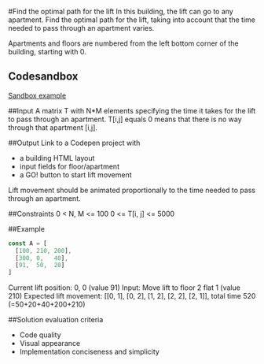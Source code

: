 #Find the optimal path for the lift
In this building, the lift can go to any apartment.
Find the optimal path for the lift, taking into account that
the time needed to pass through an apartment varies.

Apartments and floors are numbered from the left bottom corner
of the building, starting with 0.

## Codesandbox
[Sandbox example](https://codesandbox.io/s/github/stas-kh/Grammarly-FE-Challenge/tree/master/)

##Input
A matrix T with N*M elements specifying the time it takes for
the lift to pass through an apartment. T[i,j] equals 0 means that there
is no way through that apartment [i,j].

##Output
Link to a Codepen project with 
- a building HTML layout
- input fields for floor/apartment 
- a GO! button to start lift movement

Lift movement should be animated proportionally to the time needed
to pass through an apartment. 

##Constraints
0 < N, M <= 100
0 <= T[i, j] <= 5000

##Example
```typescript
const A = [
  [100, 210, 200],
  [300, 0,   40],
  [91,  50,  20]
]
```
Current lift position: 0, 0 (value 91)
Input: Move lift to floor 2 flat 1 (value 210)
Expected lift movement: 
[[0, 1], [0, 2], [1, 2], [2, 2], [2, 1]], total time 520 (=50+20+40+200+210)

##Solution evaluation criteria
- Code quality
- Visual appearance
- Implementation conciseness and simplicity
